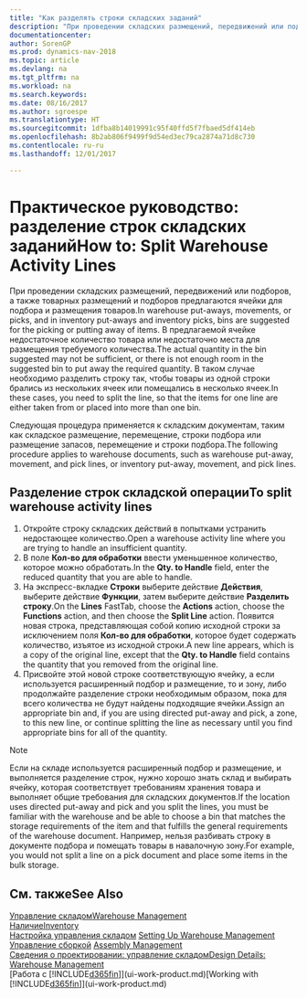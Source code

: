 ```yaml
---
title: "Как разделять строки складских заданий"
description: "При проведении складских размещений, передвижений или подборов, а также товарных размещений и подборов предлагаются ячейки для подбора и размещения товаров. В предлагаемой ячейке недостаточное количество товара или недостаточно места для размещения требуемого количества. В таком случае необходимо разделить строку так, чтобы товары из одной строки брались из нескольких ячеек или помещались в несколько ячеек."
documentationcenter: 
author: SorenGP
ms.prod: dynamics-nav-2018
ms.topic: article
ms.devlang: na
ms.tgt_pltfrm: na
ms.workload: na
ms.search.keywords: 
ms.date: 08/16/2017
ms.author: sgroespe
ms.translationtype: HT
ms.sourcegitcommit: 1dfba8b14019991c95f40ffd5f7fbaed5df414eb
ms.openlocfilehash: 8b2ab806f9499f9d54ed3ec79ca2874a71d8c730
ms.contentlocale: ru-ru
ms.lasthandoff: 12/01/2017

---
```

# <a name="how-to-split-warehouse-activity-lines"></a><span data-ttu-id="20aaf-105">Практическое руководство: разделение строк складских заданий</span><span class="sxs-lookup"><span data-stu-id="20aaf-105">How to: Split Warehouse Activity Lines</span></span>
<span data-ttu-id="20aaf-106">При проведении складских размещений, передвижений или подборов, а также товарных размещений и подборов предлагаются ячейки для подбора и размещения товаров.</span><span class="sxs-lookup"><span data-stu-id="20aaf-106">In warehouse put-aways, movements, or picks, and in inventory put-aways and inventory picks, bins are suggested for the picking or putting away of items.</span></span> <span data-ttu-id="20aaf-107">В предлагаемой ячейке недостаточное количество товара или недостаточно места для размещения требуемого количества.</span><span class="sxs-lookup"><span data-stu-id="20aaf-107">The actual quantity in the bin suggested may not be sufficient, or there is not enough room in the suggested bin to put away the required quantity.</span></span> <span data-ttu-id="20aaf-108">В таком случае необходимо разделить строку так, чтобы товары из одной строки брались из нескольких ячеек или помещались в несколько ячеек.</span><span class="sxs-lookup"><span data-stu-id="20aaf-108">In these cases, you need to split the line, so that the items for one line are either taken from or placed into more than one bin.</span></span>  

<span data-ttu-id="20aaf-109">Следующая процедура применяется к складским документам, таким как складское размещение, перемещение, строки подбора или размещение запасов, перемещение и строки подбора.</span><span class="sxs-lookup"><span data-stu-id="20aaf-109">The following procedure applies to warehouse documents, such as warehouse put-away, movement, and pick lines, or inventory put-away, movement, and pick lines.</span></span>  

## <a name="to-split-warehouse-activity-lines"></a><span data-ttu-id="20aaf-110">Разделение строк складской операции</span><span class="sxs-lookup"><span data-stu-id="20aaf-110">To split warehouse activity lines</span></span>  
1.  <span data-ttu-id="20aaf-111">Откройте строку складских действий в попытками устранить недостающее количество.</span><span class="sxs-lookup"><span data-stu-id="20aaf-111">Open a warehouse activity line where you are trying to handle an insufficient quantity.</span></span>  
2.  <span data-ttu-id="20aaf-112">В поле **Кол-во для обработки** ввести уменьшенное количество, которое можно обработать.</span><span class="sxs-lookup"><span data-stu-id="20aaf-112">In the **Qty. to Handle** field, enter the reduced quantity that you are able to handle.</span></span>  
3.  <span data-ttu-id="20aaf-113">На экспресс-вкладке **Строки** выберите действие **Действия**, выберите действие **Функции**, затем выберите действие **Разделить строку**.</span><span class="sxs-lookup"><span data-stu-id="20aaf-113">On the **Lines** FastTab, choose the **Actions** action, choose the **Functions** action, and then choose the **Split Line** action.</span></span> <span data-ttu-id="20aaf-114">Появится новая строка, представляющая собой копию исходной строки за исключением поля **Кол-во для обработки**, которое будет содержать количество, изъятое из исходной строки.</span><span class="sxs-lookup"><span data-stu-id="20aaf-114">A new line appears, which is a copy of the original line, except that the **Qty. to Handle** field contains the quantity that you removed from the original line.</span></span>  
4.  <span data-ttu-id="20aaf-115">Присвойте этой новой строке соответствующую ячейку, а если используется расширенный подбор и размещение, то и зону, либо продолжайте разделение строки необходимым образом, пока для всего количества не будут найдены подходящие ячейки.</span><span class="sxs-lookup"><span data-stu-id="20aaf-115">Assign an appropriate bin and, if you are using directed put-away and pick, a zone, to this new line, or continue splitting the line as necessary until you find appropriate bins for all of the quantity.</span></span>  

> [!NOTE]  
>  <span data-ttu-id="20aaf-116">Если на складе используется расширенный подбор и размещение, и выполняется разделение строк, нужно хорошо знать склад и выбирать ячейку, которая соответствует требованиям хранения товара и выполняет общие требования для складских документов.</span><span class="sxs-lookup"><span data-stu-id="20aaf-116">If the location uses directed put-away and pick and you split the lines, you must be familiar with the warehouse and be able to choose a bin that matches the storage requirements of the item and that fulfills the general requirements of the warehouse document.</span></span> <span data-ttu-id="20aaf-117">Например, нельзя разбивать строку в документе подбора и помещать товары в навалочную зону.</span><span class="sxs-lookup"><span data-stu-id="20aaf-117">For example, you would not split a line on a pick document and place some items in the bulk storage.</span></span>  

## <a name="see-also"></a><span data-ttu-id="20aaf-118">См. также</span><span class="sxs-lookup"><span data-stu-id="20aaf-118">See Also</span></span>  
[<span data-ttu-id="20aaf-119">Управление складом</span><span class="sxs-lookup"><span data-stu-id="20aaf-119">Warehouse Management</span></span>](warehouse-manage-warehouse.md)  
[<span data-ttu-id="20aaf-120">Наличие</span><span class="sxs-lookup"><span data-stu-id="20aaf-120">Inventory</span></span>](inventory-manage-inventory.md)  
<span data-ttu-id="20aaf-121">[Настройка управления складом](warehouse-setup-warehouse.md)   </span><span class="sxs-lookup"><span data-stu-id="20aaf-121">[Setting Up Warehouse Management](warehouse-setup-warehouse.md)   </span></span>  
<span data-ttu-id="20aaf-122">[Управление сборкой](assembly-assemble-items.md)  </span><span class="sxs-lookup"><span data-stu-id="20aaf-122">[Assembly Management](assembly-assemble-items.md)  </span></span>  
[<span data-ttu-id="20aaf-123">Сведения о проектировании: управление складом</span><span class="sxs-lookup"><span data-stu-id="20aaf-123">Design Details: Warehouse Management</span></span>](design-details-warehouse-management.md)  
<span data-ttu-id="20aaf-124">[Работа с [!INCLUDE[d365fin](includes/d365fin_md.md)]](ui-work-product.md)</span><span class="sxs-lookup"><span data-stu-id="20aaf-124">[Working with [!INCLUDE[d365fin](includes/d365fin_md.md)]](ui-work-product.md)</span></span>

